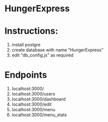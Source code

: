 # HungerExpress

# Instructions:
1. install postgre
2. create database with name "HungerExpress"
3. edit "db_config.js" as required

# Endpoints
1. localhost:3000/
2. localhost:3000/users
2. localhost:3000/dashboard
2. localhost:3000/edit
2. localhost:3000/menu
2. localhost:3000/menu_stats
